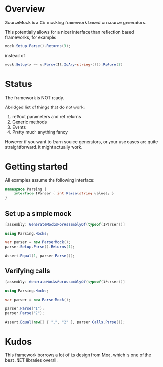 # Overview

SourceMock is a C# mocking framework based on source generators.  

This potentially allows for a nicer interface than reflection based frameworks, for example:
```csharp
mock.Setup.Parse().Returns(3);
```
instead of
```csharp
mock.Setup(x => x.Parse(It.IsAny<string>())).Return(3)
```

# Status

The framework is NOT ready.  

Abridged list of things that do not work:
1. ref/out parameters and ref returns
2. Generic methods
3. Events
4. Pretty much anything fancy

However if you want to learn source generators, or your use cases are quite straightforward, it might actually work.

# Getting started

All examples assume the following interface:
```csharp
namespace Parsing {
    interface IParser { int Parse(string value); }
}
```

## Set up a simple mock

```csharp
[assembly: GenerateMocksForAssemblyOf(typeof(IParser))]

using Parsing.Mocks;

var parser = new ParserMock();
parser.Setup.Parse().Returns(1);

Assert.Equal(1, parser.Parse());
```

## Verifying calls

```csharp
[assembly: GenerateMocksForAssemblyOf(typeof(IParser))]

using Parsing.Mocks;

var parser = new ParserMock();

parser.Parse("1");
parser.Parse("2");

Assert.Equal(new[] { "1", "2" }, parser.Calls.Parse());
```

# Kudos

This framework borrows a lot of its design from [Moq](https://github.com/moq), which is one of the best .NET libraries overall.